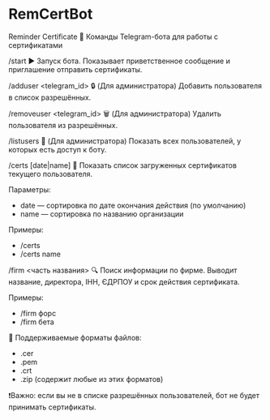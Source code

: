 # RemCertBot
Reminder Certificate
📖 Команды Telegram-бота для работы с сертификатами

/start
▶️ Запуск бота. Показывает приветственное сообщение и приглашение отправить сертификаты.

/adduser <telegram_id>
🔒 (Для администратора) Добавить пользователя в список разрешённых.

/removeuser <telegram_id>
🗑 (Для администратора) Удалить пользователя из разрешённых.

/listusers
👥 (Для администратора) Показать всех пользователей, у которых есть доступ к боту.

/certs [date|name]
📄 Показать список загруженных сертификатов текущего пользователя.

Параметры:
- date — сортировка по дате окончания действия (по умолчанию)
- name — сортировка по названию организации

Примеры:
- /certs
- /certs name

/firm <часть названия>
🔍 Поиск информации по фирме. Выводит название, директора, ІНН, ЄДРПОУ и срок действия сертификата.

Примеры:
- /firm форс
- /firm бета

📂 Поддерживаемые форматы файлов:
- .cer
- .pem
- .crt
- .zip (содержит любые из этих форматов)

❗Важно: если вы не в списке разрешённых пользователей, бот не будет принимать сертификаты.
